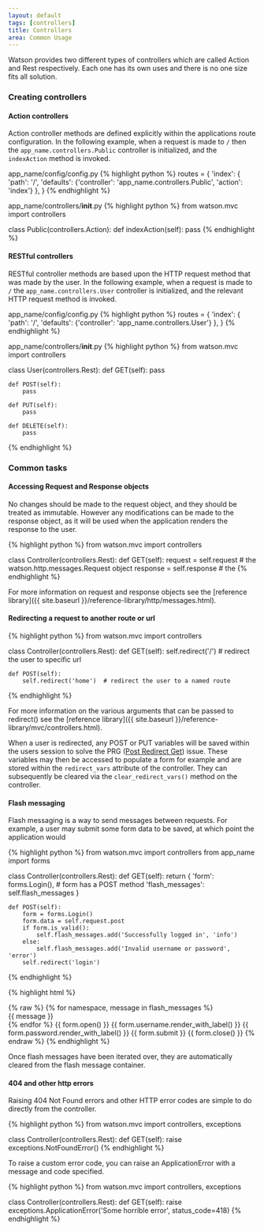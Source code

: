 ```yaml
---
layout: default
tags: [controllers]
title: Controllers
area: Common Usage
---
```


<section>

Watson provides two different types of controllers which are called Action and Rest respectively. Each one has its own uses and there is no one size fits all solution.

### Creating controllers

#### <a id="action"></a>Action controllers

Action controller methods are defined explicitly within the applications route configuration. In the following example, when a request is made to `/` then the `app_name.controllers.Public` controller is initialized, and the `indexAction` method is invoked.

<span class="sub">app_name/config/config.py</span>
{% highlight python %}
routes = {
    'index': {
        'path': '/',
        'defaults': {'controller': 'app_name.controllers.Public', 'action': 'index'}
    },
}
{% endhighlight %}

<span class="sub">app_name/controllers/__init__.py</span>
{% highlight python %}
from watson.mvc import controllers

class Public(controllers.Action):
    def indexAction(self):
        pass
{% endhighlight %}

#### <a id="rest"></a>RESTful controllers

RESTful controller methods are based upon the HTTP request method that was made by the user. In the following example, when a request is made to `/` the `app_name.controllers.User` controller is initialized, and the relevant HTTP request method is invoked.

<span class="sub">app_name/config/config.py</span>
{% highlight python %}
routes = {
    'index': {
        'path': '/',
        'defaults': {'controller': 'app_name.controllers.User'}
    },
}
{% endhighlight %}

<span class="sub">app_name/controllers/__init__.py</span>
{% highlight python %}
from watson.mvc import controllers

class User(controllers.Rest):
    def GET(self):
        pass

    def POST(self):
        pass

    def PUT(self):
        pass

    def DELETE(self):
        pass
{% endhighlight %}

### Common tasks


#### Accessing Request and Response objects

No changes should be made to the request object, and they should be treated as immutable. However any modifications can be made to the response object, as it will be used when the application renders the response to the user.

{% highlight python %}
from watson.mvc import controllers

class Controller(controllers.Rest):
    def GET(self):
        request = self.request  # the watson.http.messages.Request object
        response = self.response  # the
{% endhighlight %}

For more information on request and response objects see the [reference library]({{ site.baseurl }}/reference-library/http/messages.html).


#### Redirecting a request to another route or url

{% highlight python %}
from watson.mvc import controllers

class Controller(controllers.Rest):
    def GET(self):
        self.redirect('/')  # redirect the user to specific url

    def POST(self):
        self.redirect('home')  # redirect the user to a named route
{% endhighlight %}

For more information on the various arguments that can be passed to redirect() see the [reference library]({{ site.baseurl }}/reference-library/mvc/controllers.html).

When a user is redirected, any POST or PUT variables will be saved within the users session to solve the PRG ([Post Redirect Get](http://en.wikipedia.org/wiki/Post/Redirect/Get)) issue. These variables may then be accessed to populate a form for example and are stored within the `redirect_vars` attribute of the controller. They can subsequently be cleared via the `clear_redirect_vars()` method on the controller.


#### Flash messaging

Flash messaging is a way to send messages between requests. For example, a user may submit some form data to be saved, at which point the application would

{% highlight python %}
from watson.mvc import controllers
from app_name import forms

class Controller(controllers.Rest):
    def GET(self):
        return {
            'form': forms.Login(),  # form has a POST method
            'flash_messages': self.flash_messages
        }

    def POST(self):
        form = forms.Login()
        form.data = self.request.post
        if form.is_valid():
            self.flash_messages.add('Successfully logged in', 'info')
        else:
            self.flash_messages.add('Invalid username or password', 'error')
        self.redirect('login')
{% endhighlight %}

{% highlight html %}
<html>
    <head></head>
    <body>{% raw %}
        {% for namespace, message in flash_messages %}
        <div class="{{ namespace }}">{{ message }}</div>
        {% endfor %}
        {{ form.open() }}
        {{ form.username.render_with_label() }}
        {{ form.password.render_with_label() }}
        {{ form.submit }}
        {{ form.close() }}
    {% endraw %}</body>
</html>
{% endhighlight %}

Once flash messages have been iterated over, they are automatically cleared from the flash message container.


#### 404 and other http errors

Raising 404 Not Found errors and other HTTP error codes are simple to do directly from the controller.

{% highlight python %}
from watson.mvc import controllers, exceptions

class Controller(controllers.Rest):
    def GET(self):
        raise exceptions.NotFoundError()
{% endhighlight %}

To raise a custom error code, you can raise an ApplicationError with a message and code specified.

{% highlight python %}
from watson.mvc import controllers, exceptions

class Controller(controllers.Rest):
    def GET(self):
        raise exceptions.ApplicationError('Some horrible error', status_code=418)
{% endhighlight %}
</section>
